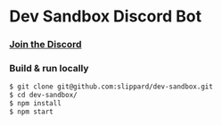 # Dev Sandbox Discord Bot
### [Join the Discord](https://discord.gg/6eBTTDM)

### Build & run locally

```sh
$ git clone git@github.com:slippard/dev-sandbox.git
$ cd dev-sandbox/
$ npm install
$ npm start
```
